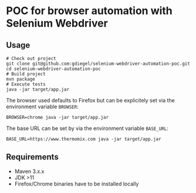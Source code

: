 # POC for browser automation with Selenium Webdriver

## Usage

```
# Check out project
git clone git@github.com:gdiegel/selenium-webdriver-automation-poc.git
cd selenium-webdriver-automation-poc
# Build project
mvn package
# Execute tests
java -jar target/app.jar
```

The browser used defaults to Firefox but can be explicitely set via the environment variable `BROWSER`:

```
BROWSER=chrome java -jar target/app.jar
```

The base URL can be set by via the environment variable `BASE_URL`:

```
BASE_URL=https://www.thermomix.com java -jar target/app.jar
```

## Requirements

* Maven 3.x.x
* JDK >11
* Firefox/Chrome binaries have to be installed locally
